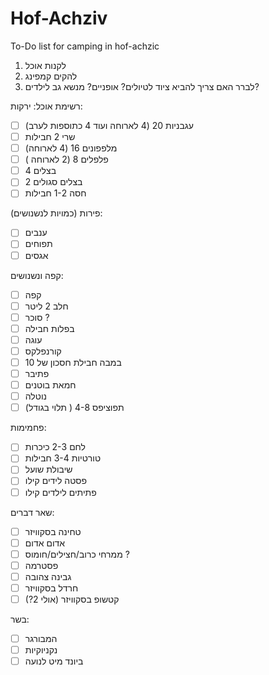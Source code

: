 # Hof-Achziv
To-Do list for camping in hof-achzic
1. לקנות אוכל
2. להקים קמפינג
3. לברר האם צריך להביא ציוד לטיולים? אופניים? מנשא גב לילדים?

רשימת אוכל:
ירקות:
- [ ] עגבניות 20 (4 לארוחה ועוד 4 כתוספות לערב)
- [ ] שרי 2 חבילות
- [ ] מלפפונים 16 (4 לארוחה)
- [ ] פלפלים 8 (2 לארוחה )
- [ ] בצלים 4
- [ ] בצלים סגולים 2
- [ ] חסה 1-2 חבילות

פירות (כמויות לנשנושים):
- [ ] ענבים
- [ ] תפוחים
- [ ] אגסים

קפה ונשנושים:
- [ ] קפה
- [ ] חלב 2 ליטר
- [ ] סוכר ?
- [ ] בפלות חבילה
- [ ] עוגה
- [ ] קורנפלקס
- [ ] במבה חבילת חסכון של 10
- [ ] פתיבר
- [ ] חמאת בוטנים
- [ ] נוטלה
- [ ] תפוציפס 4-8 ( תלוי בגודל)

פחמימות:
- [ ] לחם 2-3 כיכרות
- [ ] טורטיות 3-4 חבילות
- [ ] שיבולת שועל
- [ ] פסטה לידים קילו
- [ ] פתיתים לילדים קילו

שאר דברים:
- [ ] טחינה בסקוויזר
- [ ] אדום אדום
- [ ] ממרחי כרוב/חצילים/חומוס ?
- [ ] פסטרמה
- [ ] גבינה צהובה
- [ ] חרדל בסקוויזר
- [ ] קטשופ בסקוויזר (אולי 2?)

בשר:
- [ ] המבורגר
- [ ] נקניוקיות
- [ ] ביונד מיט לנועה
